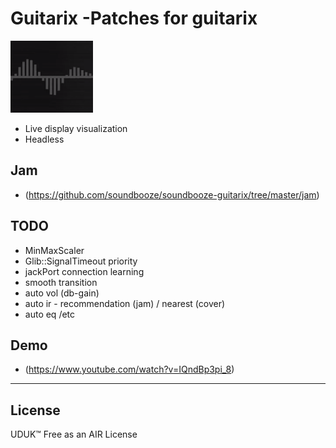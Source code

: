 # Guitarix -Patches for guitarix 

![alt text](https://raw.githubusercontent.com/soundbooze/soundbooze-guitarix/master/logo.png "Home")

- Live display visualization
- Headless

## Jam

- (https://github.com/soundbooze/soundbooze-guitarix/tree/master/jam)

## TODO

- MinMaxScaler
- Glib::SignalTimeout priority
- jackPort connection learning
- smooth transition
- auto vol (db-gain) 
- auto ir - recommendation (jam) / nearest (cover)
- auto eq /etc

## Demo

- (https://www.youtube.com/watch?v=IQndBp3pi_8)

___

## License

UDUK™ Free as an AIR License

